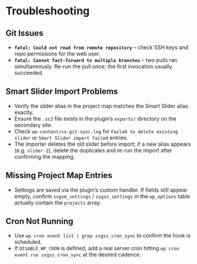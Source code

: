 # Troubleshooting

## Git Issues
- **`fatal: Could not read from remote repository`** – check SSH keys and repo permissions for the web user.
- **`fatal: Cannot fast-forward to multiple branches`** – two pulls ran simultaneously. Re-run the pull once; the first invocation usually succeeded.

## Smart Slider Import Problems
- Verify the slider alias in the project map matches the Smart Slider alias exactly.
- Ensure the `.ss3` file exists in the plugin’s `exports/` directory on the secondary site.
- Check `wp-content/ss-git-sync.log` for `Failed to delete existing slider` or `Smart Slider import failed` entries.
- The importer deletes the old slider before import; if a new alias appears (e.g. `slider-2`), delete the duplicates and re-run the import after confirming the mapping.

## Missing Project Map Entries
- Settings are saved via the plugin’s custom handler. If fields still appear empty, confirm `ssgsm_settings` / `ssgss_settings` in the `wp_options` table actually contain the `projects` array.

## Cron Not Running
- Use `wp cron event list | grep ssgss_cron_sync` to confirm the hook is scheduled.
- If `DISABLE_WP_CRON` is defined, add a real server cron hitting `wp cron event run ssgss_cron_sync` at the desired cadence.

